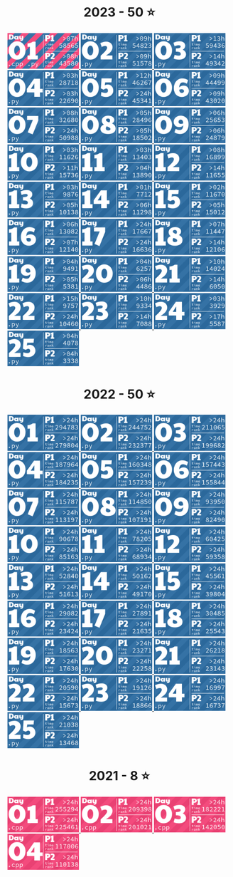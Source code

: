 <!-- AOC TILES BEGIN -->
<h1 align="center">
  2023 - 50 ⭐
</h1>
<a href="2023/01/C/main.cpp">
  <img src=".aoc_tiles/tiles/2023/01.png" width="161px">
</a>
<a href="2023/02/Python/main.py">
  <img src=".aoc_tiles/tiles/2023/02.png" width="161px">
</a>
<a href="2023/03/Python/main.py">
  <img src=".aoc_tiles/tiles/2023/03.png" width="161px">
</a>
<a href="2023/04/Python/main.py">
  <img src=".aoc_tiles/tiles/2023/04.png" width="161px">
</a>
<a href="2023/05/Python/main.py">
  <img src=".aoc_tiles/tiles/2023/05.png" width="161px">
</a>
<a href="2023/06/Python/main.py">
  <img src=".aoc_tiles/tiles/2023/06.png" width="161px">
</a>
<a href="2023/07/Python/main.py">
  <img src=".aoc_tiles/tiles/2023/07.png" width="161px">
</a>
<a href="2023/08/Python/main.py">
  <img src=".aoc_tiles/tiles/2023/08.png" width="161px">
</a>
<a href="2023/09/Python/main.py">
  <img src=".aoc_tiles/tiles/2023/09.png" width="161px">
</a>
<a href="2023/10/Python/main.py">
  <img src=".aoc_tiles/tiles/2023/10.png" width="161px">
</a>
<a href="2023/11/Python/main.py">
  <img src=".aoc_tiles/tiles/2023/11.png" width="161px">
</a>
<a href="2023/12/Python/functools_caching.py">
  <img src=".aoc_tiles/tiles/2023/12.png" width="161px">
</a>
<a href="2023/13/Python/main.py">
  <img src=".aoc_tiles/tiles/2023/13.png" width="161px">
</a>
<a href="2023/14/Python/main.py">
  <img src=".aoc_tiles/tiles/2023/14.png" width="161px">
</a>
<a href="2023/15/Python/main.py">
  <img src=".aoc_tiles/tiles/2023/15.png" width="161px">
</a>
<a href="2023/16/Python/main.py">
  <img src=".aoc_tiles/tiles/2023/16.png" width="161px">
</a>
<a href="2023/17/Python/main.py">
  <img src=".aoc_tiles/tiles/2023/17.png" width="161px">
</a>
<a href="2023/18/Python/DiggingInstruction.py">
  <img src=".aoc_tiles/tiles/2023/18.png" width="161px">
</a>
<a href="2023/19/Python/main.py">
  <img src=".aoc_tiles/tiles/2023/19.png" width="161px">
</a>
<a href="2023/20/Python/main.py">
  <img src=".aoc_tiles/tiles/2023/20.png" width="161px">
</a>
<a href="2023/21/Python/main.py">
  <img src=".aoc_tiles/tiles/2023/21.png" width="161px">
</a>
<a href="2023/22/Python/main.py">
  <img src=".aoc_tiles/tiles/2023/22.png" width="161px">
</a>
<a href="2023/23/Python/main.py">
  <img src=".aoc_tiles/tiles/2023/23.png" width="161px">
</a>
<a href="2023/24/Python/main.py">
  <img src=".aoc_tiles/tiles/2023/24.png" width="161px">
</a>
<a href="2023/25/Python/main.py">
  <img src=".aoc_tiles/tiles/2023/25.png" width="161px">
</a>
<h1 align="center">
  2022 - 50 ⭐
</h1>
<a href="2022/01/Python/main.py">
  <img src=".aoc_tiles/tiles/2022/01.png" width="161px">
</a>
<a href="2022/02/Python/main.py">
  <img src=".aoc_tiles/tiles/2022/02.png" width="161px">
</a>
<a href="2022/03/Python/main.py">
  <img src=".aoc_tiles/tiles/2022/03.png" width="161px">
</a>
<a href="2022/04/Python/main.py">
  <img src=".aoc_tiles/tiles/2022/04.png" width="161px">
</a>
<a href="2022/05/Python/main.py">
  <img src=".aoc_tiles/tiles/2022/05.png" width="161px">
</a>
<a href="2022/06/Python/main.py">
  <img src=".aoc_tiles/tiles/2022/06.png" width="161px">
</a>
<a href="2022/07/Python/main.py">
  <img src=".aoc_tiles/tiles/2022/07.png" width="161px">
</a>
<a href="2022/08/Python/main.py">
  <img src=".aoc_tiles/tiles/2022/08.png" width="161px">
</a>
<a href="2022/09/Python/main.py">
  <img src=".aoc_tiles/tiles/2022/09.png" width="161px">
</a>
<a href="2022/10/Python/main.py">
  <img src=".aoc_tiles/tiles/2022/10.png" width="161px">
</a>
<a href="2022/11/Python/main.py">
  <img src=".aoc_tiles/tiles/2022/11.png" width="161px">
</a>
<a href="2022/12/Python/main.py">
  <img src=".aoc_tiles/tiles/2022/12.png" width="161px">
</a>
<a href="2022/13/Python/main.py">
  <img src=".aoc_tiles/tiles/2022/13.png" width="161px">
</a>
<a href="2022/14/Python/main.py">
  <img src=".aoc_tiles/tiles/2022/14.png" width="161px">
</a>
<a href="2022/15/Python/main.py">
  <img src=".aoc_tiles/tiles/2022/15.png" width="161px">
</a>
<a href="2022/16/Python/main.py">
  <img src=".aoc_tiles/tiles/2022/16.png" width="161px">
</a>
<a href="2022/17/Python/main.py">
  <img src=".aoc_tiles/tiles/2022/17.png" width="161px">
</a>
<a href="2022/18/Python/main.py">
  <img src=".aoc_tiles/tiles/2022/18.png" width="161px">
</a>
<a href="2022/19/Python/main.py">
  <img src=".aoc_tiles/tiles/2022/19.png" width="161px">
</a>
<a href="2022/20/Python/main.py">
  <img src=".aoc_tiles/tiles/2022/20.png" width="161px">
</a>
<a href="2022/21/Python/main.py">
  <img src=".aoc_tiles/tiles/2022/21.png" width="161px">
</a>
<a href="2022/22/Python/main.py">
  <img src=".aoc_tiles/tiles/2022/22.png" width="161px">
</a>
<a href="2022/23/Python/main.py">
  <img src=".aoc_tiles/tiles/2022/23.png" width="161px">
</a>
<a href="2022/24/Python/main.py">
  <img src=".aoc_tiles/tiles/2022/24.png" width="161px">
</a>
<a href="2022/25/Python/main.py">
  <img src=".aoc_tiles/tiles/2022/25.png" width="161px">
</a>
<h1 align="center">
  2021 - 8 ⭐
</h1>
<a href="2021/01/C++/main.cpp">
  <img src=".aoc_tiles/tiles/2021/01.png" width="161px">
</a>
<a href="2021/02/C++/main.cpp">
  <img src=".aoc_tiles/tiles/2021/02.png" width="161px">
</a>
<a href="2021/03/C++/main.cpp">
  <img src=".aoc_tiles/tiles/2021/03.png" width="161px">
</a>
<a href="2021/04/C++/main.cpp">
  <img src=".aoc_tiles/tiles/2021/04.png" width="161px">
</a>
<!-- AOC TILES END -->
